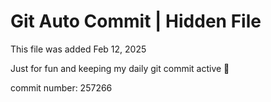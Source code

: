 # Git Auto Commit | Hidden File

This file was added Feb 12, 2025

Just for fun and keeping my daily git commit active 🤪

commit number: 257266
